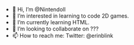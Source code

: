 - 👋 Hi, I’m @Nintendoll
- 👀 I’m interested in learning to code 2D games.
- 🌱 I’m currently learning HTML.
- 💞️ I’m looking to collaborate on ???
- 📫 How to reach me: Twitter: @erinblink

<!---
Nintendoll/Nintendoll is a ✨ special ✨ repository because its `README.md` (this file) appears on your GitHub profile.
You can click the Preview link to take a look at your changes.
--->
